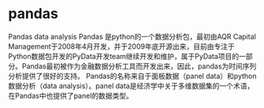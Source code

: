 # pandas
Pandas data analysis
Pandas 是python的一个数据分析包，最初由AQR Capital Management于2008年4月开发，并于2009年底开源出来，目前由专注于Python数据包开发的PyData开发team继续开发和维护，属于PyData项目的一部分。Pandas最初被作为金融数据分析工具而开发出来，因此，pandas为时间序列分析提供了很好的支持。 Pandas的名称来自于面板数据（panel data）和python数据分析（data analysis）。panel data是经济学中关于多维数据集的一个术语，在Pandas中也提供了panel的数据类型。
